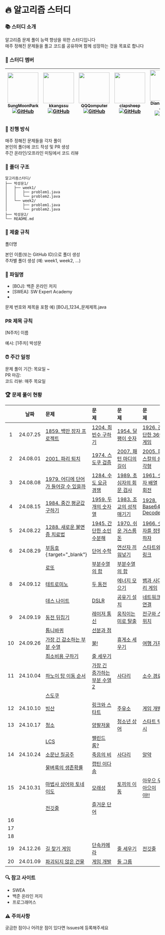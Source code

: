 # 🔥 알고리즘 스터디
### 📚 스터디 소개

알고리즘 문제 풀이 능력 향상을 위한 스터디입니다<br>
매주 정해진 문제들을 풀고 코드를 공유하며 함께 성장하는 것을 목표로 합니다

### 👥 스터디 멤버

|[<img src="https://github.com/SungMoonPark.png" width="100px;"/><br/><sub><b>SungMoonPark</b></sub>](https://github.com/SungMoonPark)<br/>[![GitHub](https://img.shields.io/badge/GitHub-181717?style=flat&logo=github&logoColor=white)](https://github.com/SungMoonPark)|[<img src="https://github.com/kkangssu.png" width="100px;"/><br/><sub><b>kkangssu</b></sub>](https://github.com/kkangssu)<br/>[![GitHub](https://img.shields.io/badge/GitHub-181717?style=flat&logo=github&logoColor=white)](https://github.com/kkangssu)|[<img src="https://github.com/QQQomputer.png" width="100px;"/><br/><sub><b>QQQomputer</b></sub>](https://github.com/QQQomputer)<br/>[![GitHub](https://img.shields.io/badge/GitHub-181717?style=flat&logo=github&logoColor=white)](https://github.com/QQQomputer)|[<img src="https://github.com/clapsheep.png" width="100px;"/><br/><sub><b>clapsheep</b></sub>](https://github.com/clapsheep)<br/>[![GitHub](https://img.shields.io/badge/GitHub-181717?style=flat&logo=github&logoColor=white)](https://github.com/clapsheep)|[<img src="https://github.com/EliteZer0.png" width="100px;"/><br/><sub><b>Diana Yeyoung Jeong</b></sub>](https://github.com/EliteZer0)<br/>[![GitHub](https://img.shields.io/badge/GitHub-181717?style=flat&logo=github&logoColor=white)](https://github.com/EliteZer0)|[<img src="https://github.com/rpeowiqu.png" width="100px;"/><br/><sub><b>JaeSeoHan</b></sub>](https://github.com/rpeowiqu)<br/>[![GitHub](https://img.shields.io/badge/GitHub-181717?style=flat&logo=github&logoColor=white)](https://github.com/rpeowiqu)|
|:---:|:---:|:---:|:---:|:---:|:---:|

### 📅 진행 방식

매주 정해진 문제들을 각자 풀이<br>
본인의 폴더에 코드 작성 및 PR 생성<br>
주간 온라인/오프라인 미팅에서 코드 리뷰

### 📁 폴더 구조
```
알고리즘스터디/
├── 박성문1/
│   ├── week1/
│   │   ├── problem1.java
│   │   └── problem2.java
│   └── week2/
│       ├── problem1.java
│       └── problem2.java
├── 박성문2/
└── README.md
```

### 📌 제출 규칙

폴더명

본인 이름(또는 GitHub ID)으로 폴더 생성<br>
주차별 폴더 생성 (예: week1, week2, ...)

### 📌 파일명
- [BOJ]: 백준 온라인 저지
- [SWEA]: SW Expert Academy
- [PGS]: 프로그래머스

문제 번호와 제목을 포함
예) [BOJ]_1234_문제제목.java

### PR 제목 규칙
[N주차] 이름

예시: [1주차] 박성문


### ⏰ 주간 일정

문제 풀이 기간: 목요일 ~ <br>
PR 마감:<br>
코드 리뷰: 매주 목요일<br>

### 🏆 문제 풀이 현황
|  | 날짜 | 문제&nbsp;&nbsp;&nbsp;&nbsp;&nbsp;&nbsp;&nbsp;&nbsp;&nbsp;&nbsp;&nbsp;&nbsp; | 문제&nbsp;&nbsp;&nbsp;&nbsp;&nbsp;&nbsp;&nbsp;&nbsp;&nbsp;&nbsp;&nbsp;&nbsp; | 문제&nbsp;&nbsp;&nbsp;&nbsp;&nbsp;&nbsp;&nbsp;&nbsp;&nbsp;&nbsp;&nbsp;&nbsp; | 문제&nbsp;&nbsp;&nbsp;&nbsp;&nbsp;&nbsp;&nbsp;&nbsp;&nbsp;&nbsp;&nbsp;&nbsp; |
|:---:|:---:|:---|:---|:---|:---|
| 1 | 24.07.25 | [1859. 백만 장자 프로젝트][1] | [1204. 최빈수 구하기][2] | [1954. 달팽이 숫자][3] | [1926. 간단한 369게임][4] |
| 2 | 24.08.01 | [2001. 파리 퇴치][5] | [1974. 스도쿠 검증][6] | [2007. 패턴 마디의 길이][7] | [2005. 파스칼의 삼각형][8] |
| 3 | 24.08.08 | [1979. 어디에 단어가 들어갈 수 있을까][9] | [1284. 수도 요금 경쟁][10] | [1989. 초심자의 회문 검사][11] | [1961. 숫자 배열 회전][12] |
| 4 | 24.08.15 | [1984. 중간 평균값 구하기][13] | [1959. 두 개의 숫자열][14] | [1983. 조교의 성적 매기기][15] | [1928. Base64 Decoder][16] |
| 5 | 24.08.22 | [1288. 새로운 불면증 치료법][17] | [1945. 간단한 소인수분해][18] | [1970. 쉬운 거스름돈][19] | [1966. 숫자를 정렬하자][20] |
| 6 | 24.08.29 | [부등호](https://www.acmicpc.net/problem/2529){:target="_blank"} | [단어 수학][22] | [연산자 끼워넣기][23] | [스타트와 링크][24] |
| | | [로또][25] | [부분수열의 합][26] | [부분수열의 합][27] | |
| 8 | 24.09.12 | [테트로미노][28] | [두 동전][29] | [에너지 모으기][30] | [뱀과 사다리 게임][31] |
| | | [데스 나이트][32] | [DSLR][33] | [공유기 설치][34] | [네트워크 연결][35] |
| 9 | 24.09.19 | [동전 뒤집기][36] | [레이저 통신][37] | [움직이는 미로 탈출][38] | [전구와 스위치][39] |
| | | [톱니바퀴][40] | [선분과 점][41] | | |
| 10 | 24.09.26 | [가장 긴 감소하는 부분 수열][42] | [불!][43] | [휴게소 세우기][44] | [여행 가자][45] |
| | | [최소비용 구하기][46] | [줄 세우기][47] | | |
| 11 | 24.10.04 | [하노이 탑 이동 순서][48] | [가장 긴 증가하는 부분 수열 2][49] | [사다리][50] | [소수 경로][51] |
| | | [스도쿠][52] | | | |
| 12 | 24.10.10 | [빙산][53] | [링크와 스타트][54] | [주유소][55] | [게임 개발][56] |
| 13 | 24.10.17 | [청소][57] | [양팔저울][58] | [청소년 상어][59] | [스타트 택시][60] |
| | | [LCS][61] | [팰린드롬?][62] | | |
| 14 | 24.10.24 | [소문난 칠공주][63] | [죽음의 비][64] | [사다리][65] | [알약][66] |
| | | [물벼룩의 생존확률][67] | [캡틴 이다솜][68] | | |
| 15 | 24.10.31 | [마법사 상어와 토네이도][69] | [모래성][70] | [토끼의 이동][71] | [아우으 우아으이야!!][72] |
| | | [전깃줄][73] | [즐거운 단어][74] | | |
| 16 | | | | | |
| 17 | | | | | |
| 18 | | | | | |
| 19 | 24.12.26 | [길 찾기 게임][94] | [단속카메라][95] | [줄 세우기][96] | [전깃줄][97] |
| 20 | 24.01.09 | [파괴되지 않은 건물][98] | [게임 개발][99] | [돌 그룹][100] | |

[1]: https://swexpertacademy.com/main/code/problem/problemDetail.do?contestProbId=AV5LrsUaDxcDFAXc&
[2]: https://swexpertacademy.com/main/code/problem/problemDetail.do?contestProbId=AV13zo1KAAACFAYh
[3]: https://swexpertacademy.com/main/code/problem/problemDetail.do?contestProbId=AV5PobmqAPoDFAUq
[4]: https://swexpertacademy.com/main/code/problem/problemDetail.do?contestProbId=AV5PTeo6AHUDFAUq
[5]: https://swexpertacademy.com/main/code/problem/problemDetail.do?contestProbId=AV5PzOCKAigDFAUq
[6]: https://swexpertacademy.com/main/code/problem/problemDetail.do?contestProbId=AV5Psz16AYEDFAUq
[7]: https://swexpertacademy.com/main/code/problem/problemDetail.do?contestProbId=AV5P1kNKAl8DFAUq
[8]: https://swexpertacademy.com/main/code/problem/problemDetail.do?contestProbId=AV5P0-h6Ak4DFAUq
[9]: https://swexpertacademy.com/main/code/problem/problemDetail.do?contestProbId=AV5PuPq6AaQDFAUq&
[10]: https://swexpertacademy.com/main/code/problem/problemDetail.do?contestProbId=AV189xUaI8UCFAZN
[11]: https://swexpertacademy.com/main/code/problem/problemDetail.do?contestProbId=AV5PyTLqAf4DFAUq
[12]: https://swexpertacademy.com/main/code/problem/problemDetail.do?contestProbId=AV5Pq-OKAVYDFAUq
[13]: https://swexpertacademy.com/main/code/problem/problemDetail.do?contestProbId=AV5Pw_-KAdcDFAUq
[14]: https://swexpertacademy.com/main/code/problem/problemDetail.do?contestProbId=AV5PpoFaAS4DFAUq
[15]: https://swexpertacademy.com/main/code/problem/problemDetail.do?contestProbId=AV5PwGK6AcIDFAUq
[16]: https://swexpertacademy.com/main/code/problem/problemDetail.do?contestProbId=AV5PR4DKAG0DFAUq
[17]: https://swexpertacademy.com/main/code/problem/problemDetail.do?contestProbId=AV18_yw6I9MCFAZN&
[18]: https://swexpertacademy.com/main/code/problem/problemDetail.do?contestProbId=AV5Pl0Q6ANQDFAUq
[19]: https://swexpertacademy.com/main/code/problem/problemDetail.do?contestProbId=AV5PsIl6AXIDFAUq
[20]: https://swexpertacademy.com/main/code/problem/problemDetail.do?contestProbId=AV5PrmyKAWEDFAUq
[22]: https://www.acmicpc.net/problem/1339
[23]: https://www.acmicpc.net/problem/14888
[24]: https://www.acmicpc.net/problem/14889
[25]: https://www.acmicpc.net/problem/6603
[26]: https://www.acmicpc.net/problem/1182
[27]: https://www.acmicpc.net/problem/14225
[28]: https://www.acmicpc.net/problem/14500
[29]: https://www.acmicpc.net/problem/16197
[30]: https://www.acmicpc.net/problem/16198
[31]: https://www.acmicpc.net/problem/16928
[32]: https://www.acmicpc.net/problem/16948
[33]: https://www.acmicpc.net/problem/9019
[34]: https://www.acmicpc.net/problem/2110
[35]: https://www.acmicpc.net/problem/1922
[36]: https://www.acmicpc.net/problem/1285
[37]: https://www.acmicpc.net/problem/6087
[38]: https://www.acmicpc.net/problem/16954
[39]: https://www.acmicpc.net/problem/2138
[40]: https://www.acmicpc.net/problem/12886
[41]: https://www.acmicpc.net/problem/11664
[42]: https://www.acmicpc.net/problem/11722
[43]: https://www.acmicpc.net/problem/4179
[44]: https://www.acmicpc.net/problem/1477
[45]: https://www.acmicpc.net/problem/1976
[46]: https://www.acmicpc.net/problem/1916
[47]: https://www.acmicpc.net/problem/2252
[48]: https://www.acmicpc.net/problem/11729
[49]: https://www.acmicpc.net/problem/12015
[50]: https://www.acmicpc.net/problem/2022
[51]: https://www.acmicpc.net/problem/1963
[52]: https://www.acmicpc.net/problem/2580
[53]: https://www.acmicpc.net/problem/2573
[54]: https://www.acmicpc.net/problem/15661
[55]: https://www.acmicpc.net/problem/13308
[56]: https://www.acmicpc.net/problem/1516
[57]: https://www.acmicpc.net/problem/27232
[58]: https://www.acmicpc.net/problem/2629
[59]: https://www.acmicpc.net/problem/19236
[60]: https://www.acmicpc.net/problem/19238
[61]: https://www.acmicpc.net/problem/9251
[62]: https://www.acmicpc.net/problem/10942
[63]: https://www.acmicpc.net/problem/1941
[64]: https://www.acmicpc.net/problem/22944
[65]: https://www.acmicpc.net/problem/2528
[66]: https://www.acmicpc.net/problem/4811
[67]: https://www.acmicpc.net/problem/13703
[68]: https://www.acmicpc.net/problem/1660
[69]: https://www.acmicpc.net/problem/20057
[70]: https://www.acmicpc.net/problem/10711
[71]: https://www.acmicpc.net/problem/3101
[72]: https://www.acmicpc.net/problem/15922
[73]: https://www.acmicpc.net/problem/2565
[74]: https://www.acmicpc.net/problem/2922 
[94]: https://school.programmers.co.kr/learn/courses/30/lessons/42892
[95]: https://school.programmers.co.kr/learn/courses/30/lessons/42884
[96]: https://www.acmicpc.net/problem/2252
[97]: https://www.acmicpc.net/problem/2565
[98]: https://school.programmers.co.kr/learn/courses/30/lessons/92344
[99]: https://www.acmicpc.net/problem/1516
[100]: https://www.acmicpc.net/problem/12886

### 🔍 참고 사이트

- SWEA
- 백준 온라인 저지
- 프로그래머스

### ⚠️ 주의사항

궁금한 점이나 어려운 점이 있다면 Issues에 등록해주세요
